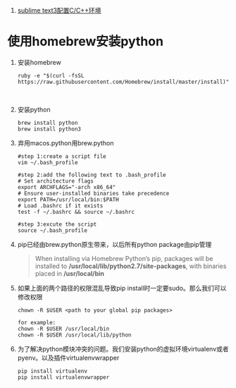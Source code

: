1. [sublime text3配置C/C++环境](http://www.yalewoo.com/sublime_text_3_gcc.html)




# 使用homebrew安装python

1. 安装homebrew

   ```
   ruby -e "$(curl -fsSL https://raw.githubusercontent.com/Homebrew/install/master/install)"
   ```

   ​

2. 安装python

   ```
   brew install python
   brew install python3
   ```

3. 弃用macos.python用brew.python

   ```
   #step 1:create a script file
   vim ~/.bash_profile

   #step 2:add the following text to .bash_profile
   # Set architecture flags
   export ARCHFLAGS="-arch x86_64"
   # Ensure user-installed binaries take precedence
   export PATH=/usr/local/bin:$PATH
   # Load .bashrc if it exists
   test -f ~/.bashrc && source ~/.bashrc

   #step 3:excute the script
   source ~/.bash_profile
   ```

4. pip已经由brew.python原生带来，以后所有python package由pip管理

   > When installing via Homebrew Python’s pip, packages will be installed to **/usr/local/lib/python2.7/site-packages**, with binaries placed in **/usr/local/bin**

5. 如果上面的两个路径的权限混乱导致pip install时一定要sudo。那么我们可以修改权限

   ```
   chown -R $USER <path to your global pip packages>

   for example:
   chown -R $USER /usr/local/bin
   chown -R $USER /usr/local/lib/python
   ```

6. 为了解决python模块冲突的问题。我们安装python的虚拟环境virtualenv或者pyenv。以及插件virtualenvwrapper

   ```
   pip install virtualenv
   pip install virtualenvwrapper
   ```

   ​